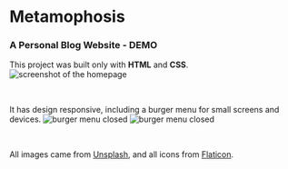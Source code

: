 # Metamophosis

### A Personal Blog Website - DEMO

This project was built only with **HTML** and **CSS**.
![screenshot of the homepage](url('./assets.screenshot.png'))

<br> 

It has design responsive, including a burger menu for small screens and devices.
![burger menu closed](url('./assets/burger-menu.png'))
![burger menu closed](url('./assets/burger-menu-open.png'))

<br>

All images came from [Unsplash](https://unsplash.com/), and all icons from [Flaticon](https://www.flaticon.com/).
